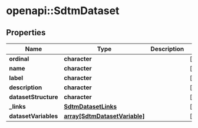 # openapi::SdtmDataset


## Properties
Name | Type | Description | Notes
------------ | ------------- | ------------- | -------------
**ordinal** | **character** |  | [optional] 
**name** | **character** |  | [optional] 
**label** | **character** |  | [optional] 
**description** | **character** |  | [optional] 
**datasetStructure** | **character** |  | [optional] 
**_links** | [**SdtmDatasetLinks**](SdtmDatasetLinks.md) |  | [optional] 
**datasetVariables** | [**array[SdtmDatasetVariable]**](SdtmDatasetVariable.md) |  | [optional] 


